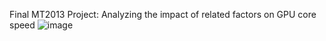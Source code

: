 Final MT2013 Project: Analyzing the impact of related factors on GPU core speed
![image](https://github.com/luuchilap/GPU-Speed-Analysis/assets/145787303/c713d310-6a44-42a1-abbc-65777d8e98c6)


